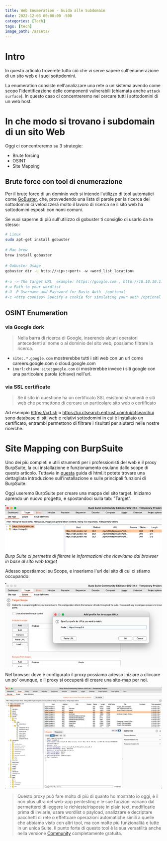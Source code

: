 ```yaml
---
title: Web Enumeration - Guida alle Subdomain
date: 2022-12-03 00:00:00 -500
categories: [Tech]
tags: [tech]
image_path: /assets/
--- 
```


# Intro

In questo articolo troverete tutto ciò che vi serve sapere sull'enumerazione di un sito web e i suoi sottodomini.

La enumeration consiste nell'analizzare una rete o un sistema avendo come scopo l'identificazione delle componenti vulnerabili (chiamata anche `attack surface`). In questo caso ci concentreremo nel cercare tutti i sottodomini di un web host.

# In che modo si trovano i subdomain di un sito Web

Oggi ci concentreremo su 3 strategie:
- Brute forcing
- OSINT
- Site Mapping

## Brute force con tool di enumerazione

Per il brute force di un dominio web si intende l'utilizzo di tool automatici come [GoBuster](https://mcap0.it/posts/GoBuster/), che, provvedendo una lista di parole per la ricerca dei sottodomini ci velocizzerà molto il lavoro di ricerca se il sito web ha sottodomini esposti con nomi comuni.

Se vuoi saperne di più sull'utilizzo di gobuster ti consiglio di usarlo da te stesso:

```bash
# Linux
sudo apt-get install gobuster

# Mac brew
brew install gobuster

# Gobuster Usage
gobuster dir -u http://<ip>:<port> -w <word_list_location>

#-u -> The target URL  example: https://google.com , http://10.10.10.1:80/
#-w Path to your wordlist  
#-U -P Username and Password for Basic Auth  /optional
#-c <http cookies> Specify a cookie for simulating your auth /optional
```


## OSINT Enumeration

### via Google dork

>Nella barra di ricerca di Google, inserendo alcuni operatori antecedenti al nome o al dominio del sito web, possiamo filtrare la ricerca.
- `site:.*.google.com` mostrerebbe tutti i siti web con un url come careers.google.com o cloud.google.com
- `inurl:chiave site:google.com` ci mostrerebbe invece i siti google con una particolare parola (chiave) nell'url.


### via SSL certificate

>Se il sito in questione ha un certificato SSL esistono strumenti e siti web che permettono di cercare un particolare sito web o certificato

Ad esempio https://crt.sh o https://ui.ctsearch.entrust.com/ui/ctsearchui sono database di siti web e relativi sottodomini in cui è installato un certificato, entrambi permettono di filtrare i risultati per aiutarci nelle nostre ricerche.

# Site Mapping con BurpSuite

Uno dei più completi e utili strumenti per i professionisti del web è il proxy BurpSuite, la cui installazione e funzionamento esulano dallo scope di questo articolo. Tuttavia in [questa](https://www.html.it/guide/burp-e-penetration-test-la-guida/) guida di html.it potete trovare una dettagliata introduzione sull'installazione e sulle principali funzioni di BurpSuite.

Oggi useremo BurpSuite per creare una mappa del sito target. Iniziamo aprendo un nuovo progetto, e spostandoci sulla tab: "Target".

![Pasted image 20221203114803.png](https://raw.githubusercontent.com/mcap0/mcap0.github.io/main/assets/Pasted%20image%2020221203114803.png)
_Burp Suite ci permette di filtrare le informazioni che riceviamo dal browser in base al sito web target_

Adesso spostiamoci su Scope, e inseriamo l'url del sito di cui ci stiamo occupando:

![Pasted image 20221203115139.png](https://raw.githubusercontent.com/mcap0/mcap0.github.io/main/assets/Pasted%20image%2020221203115139.png)

Nel browser dove è configurato il proxy possiamo adesso iniziare a cliccare un po' ovunque, e il proxy si occuperà di creare una site-map per noi.

![Pasted image 20221203115530.png](https://raw.githubusercontent.com/mcap0/mcap0.github.io/main/assets/Pasted%20image%2020221203115530.png)

> Questo proxy può fare molto di più di quanto ho mostrato io oggi, è il non plus ultra del web-app pentesting e le sue funzioni variano dal permetterci di leggere le richieste/risposte in plain text, modificarle prima di inviarle, usare wordlist o payload, analizzare e decriptare pacchetti di rete o effettuare operazioni automatiche simili a quelle che abbiamo visto con altri tool, ma con molte più funzionalità e tutte in un unica Suite. Il punto forte di questo tool è la sua versatilità anche nella versione [Community](https://portswigger.net/burp/communitydownload) completamente gratuita.
